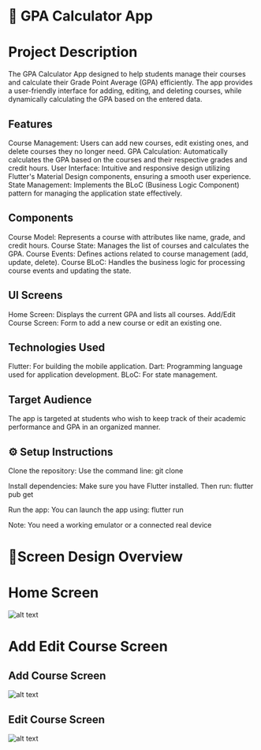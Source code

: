 # 📘 GPA Calculator App

# Project Description

The GPA Calculator App designed to help students manage their courses and calculate their Grade Point Average (GPA) efficiently. The app provides a user-friendly interface for adding, editing, and deleting courses, while dynamically calculating the GPA based on the entered data.

## Features

Course Management: Users can add new courses, edit existing ones, and delete courses they no longer need.
GPA Calculation: Automatically calculates the GPA based on the courses and their respective grades and credit hours.
User Interface: Intuitive and responsive design utilizing Flutter's Material Design components, ensuring a smooth user experience.
State Management: Implements the BLoC (Business Logic Component) pattern for managing the application state effectively.

## Components

Course Model: Represents a course with attributes like name, grade, and credit hours.
Course State: Manages the list of courses and calculates the GPA.
Course Events: Defines actions related to course management (add, update, delete).
Course BLoC: Handles the business logic for processing course events and updating the state.

## UI Screens
Home Screen: Displays the current GPA and lists all courses.
Add/Edit Course Screen: Form to add a new course or edit an existing one.

## Technologies Used
Flutter: For building the mobile application.
Dart: Programming language used for application development.
BLoC: For state management.

## Target Audience
The app is targeted at students who wish to keep track of their academic performance and GPA in an organized manner.


## ⚙️ Setup Instructions

Clone the repository: Use the command line: git clone <Your Repository Path>

Install dependencies: Make sure you have Flutter installed. Then run: flutter pub get

Run the app: You can launch the app using: flutter run

Note: You need a working emulator or a connected real device


# 📱Screen Design Overview

# Home Screen
![alt text](ScreenShout/image1.png)

# Add Edit Course Screen 
## Add Course Screen 
![alt text](ScreenShout/image-1.png)
## Edit Course Screen
![alt text](ScreenShout/image-2.png)
